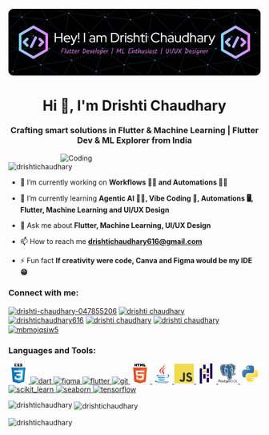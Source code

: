 ![Header](./github-header-image1.png)
<h1 align="center">Hi 👋, I'm Drishti Chaudhary</h1>
<h3 align="center">Crafting smart solutions in Flutter & Machine Learning | Flutter Dev & ML Explorer from India</h3>
<img align = "right" alt = "Coding" width = "400" src = "https://user-images.githubusercontent.com/74038190/212749447-bfb7e725-6987-49d9-ae85-2015e3e7cc41.gif">

<p align="left"> <img src="https://komarev.com/ghpvc/?username=drishtichaudhary&label=Profile%20views&color=0e75b6&style=flat" alt="drishtichaudhary" /> </p>

- 🔭 I’m currently working on **Workflows 🧑‍💻 and Automations 🏃‍♀️**

- 🌱 I’m currently learning **Agentic AI 👩‍💻, Vibe Coding 👾, Automations 🖥️, Flutter, Machine Learning and UI/UX Design**

- 💬 Ask me about **Flutter, Machine Learning, UI/UX Design**

- 📫 How to reach me **drishtichaudhary616@gmail.com**

- ⚡ Fun fact **If creativity were code, Canva and Figma would be my IDE 😁**

<h3 align="left">Connect with me:</h3>
<p align="left">
<a href="https://linkedin.com/in/drishti-chaudhary-047855206" target="blank"><img align="center" src="https://raw.githubusercontent.com/rahuldkjain/github-profile-readme-generator/master/src/images/icons/Social/linked-in-alt.svg" alt="drishti-chaudhary-047855206" height="30" width="40" /></a>
<a href="https://kaggle.com/drishti chaudhary" target="blank"><img align="center" src="https://raw.githubusercontent.com/rahuldkjain/github-profile-readme-generator/master/src/images/icons/Social/kaggle.svg" alt="drishti chaudhary" height="30" width="40" /></a>
<a href="https://instagram.com/drishtichaudhary616" target="blank"><img align="center" src="https://raw.githubusercontent.com/rahuldkjain/github-profile-readme-generator/master/src/images/icons/Social/instagram.svg" alt="drishtichaudhary616" height="30" width="40" /></a>
<a href="https://dribbble.com/drishti chaudhary" target="blank"><img align="center" src="https://raw.githubusercontent.com/rahuldkjain/github-profile-readme-generator/master/src/images/icons/Social/dribbble.svg" alt="drishti chaudhary" height="30" width="40" /></a>
<a href="https://www.behance.net/drishti chaudhary" target="blank"><img align="center" src="https://raw.githubusercontent.com/rahuldkjain/github-profile-readme-generator/master/src/images/icons/Social/behance.svg" alt="drishti chaudhary" height="30" width="40" /></a>
<a href="https://www.leetcode.com/mbmojqsiw5" target="blank"><img align="center" src="https://raw.githubusercontent.com/rahuldkjain/github-profile-readme-generator/master/src/images/icons/Social/leet-code.svg" alt="mbmojqsiw5" height="30" width="40" /></a>
</p>

<h3 align="left">Languages and Tools:</h3>
<p align="left"> <a href="https://www.w3schools.com/css/" target="_blank" rel="noreferrer"> <img src="https://raw.githubusercontent.com/devicons/devicon/master/icons/css3/css3-original-wordmark.svg" alt="css3" width="40" height="40"/> </a> <a href="https://dart.dev" target="_blank" rel="noreferrer"> <img src="https://www.vectorlogo.zone/logos/dartlang/dartlang-icon.svg" alt="dart" width="40" height="40"/> </a> <a href="https://www.figma.com/" target="_blank" rel="noreferrer"> <img src="https://www.vectorlogo.zone/logos/figma/figma-icon.svg" alt="figma" width="40" height="40"/> </a> <a href="https://flutter.dev" target="_blank" rel="noreferrer"> <img src="https://www.vectorlogo.zone/logos/flutterio/flutterio-icon.svg" alt="flutter" width="40" height="40"/> </a> <a href="https://git-scm.com/" target="_blank" rel="noreferrer"> <img src="https://www.vectorlogo.zone/logos/git-scm/git-scm-icon.svg" alt="git" width="40" height="40"/> </a> <a href="https://www.w3.org/html/" target="_blank" rel="noreferrer"> <img src="https://raw.githubusercontent.com/devicons/devicon/master/icons/html5/html5-original-wordmark.svg" alt="html5" width="40" height="40"/> </a> <a href="https://www.java.com" target="_blank" rel="noreferrer"> <img src="https://raw.githubusercontent.com/devicons/devicon/master/icons/java/java-original.svg" alt="java" width="40" height="40"/> </a> <a href="https://developer.mozilla.org/en-US/docs/Web/JavaScript" target="_blank" rel="noreferrer"> <img src="https://raw.githubusercontent.com/devicons/devicon/master/icons/javascript/javascript-original.svg" alt="javascript" width="40" height="40"/> </a> <a href="https://pandas.pydata.org/" target="_blank" rel="noreferrer"> <img src="https://raw.githubusercontent.com/devicons/devicon/2ae2a900d2f041da66e950e4d48052658d850630/icons/pandas/pandas-original.svg" alt="pandas" width="40" height="40"/> </a> <a href="https://www.postgresql.org" target="_blank" rel="noreferrer"> <img src="https://raw.githubusercontent.com/devicons/devicon/master/icons/postgresql/postgresql-original-wordmark.svg" alt="postgresql" width="40" height="40"/> </a> <a href="https://www.python.org" target="_blank" rel="noreferrer"> <img src="https://raw.githubusercontent.com/devicons/devicon/master/icons/python/python-original.svg" alt="python" width="40" height="40"/> </a> <a href="https://scikit-learn.org/" target="_blank" rel="noreferrer"> <img src="https://upload.wikimedia.org/wikipedia/commons/0/05/Scikit_learn_logo_small.svg" alt="scikit_learn" width="40" height="40"/> </a> <a href="https://seaborn.pydata.org/" target="_blank" rel="noreferrer"> <img src="https://seaborn.pydata.org/_images/logo-mark-lightbg.svg" alt="seaborn" width="40" height="40"/> </a> <a href="https://www.tensorflow.org" target="_blank" rel="noreferrer"> <img src="https://www.vectorlogo.zone/logos/tensorflow/tensorflow-icon.svg" alt="tensorflow" width="40" height="40"/> </a> </p>

<p><img align="left" src="https://github-readme-stats.vercel.app/api/top-langs?username=drishtichaudhary&show_icons=true&locale=en&layout=compact" alt="drishtichaudhary" /></p>

<p>&nbsp;<img align="center" src="https://github-readme-stats.vercel.app/api?username=drishtichaudhary&show_icons=true&locale=en" alt="drishtichaudhary" /></p>

<p><img align="center" src="https://github-readme-streak-stats.herokuapp.com/?user=drishtichaudhary&" alt="drishtichaudhary" /></p>

